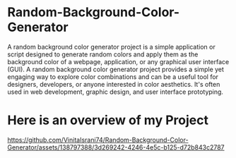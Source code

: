 # Random-Background-Color-Generator

A random background color generator project is a simple application or script designed to generate random colors and apply them as the background color of a webpage, application, or any graphical user interface (GUI).
A random background color generator project provides a simple yet engaging way to explore color combinations and can be a useful tool for designers, developers, or anyone interested in color aesthetics. It's often used in web development, graphic design, and user interface prototyping.


# Here is an overview of my Project
https://github.com/VinitaIsrani74/Random-Background-Color-Generator/assets/138797388/3d269242-4246-4e5c-b125-d72b843c2787





